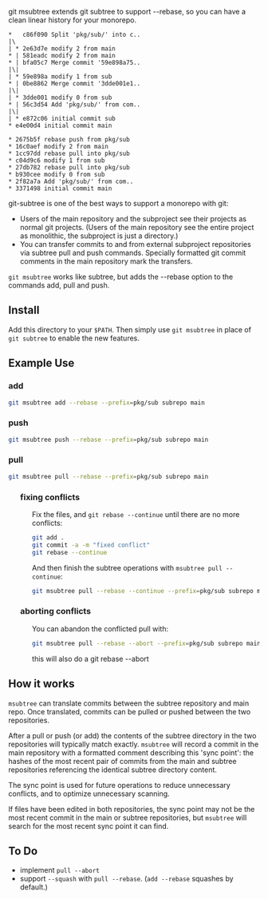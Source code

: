 git msubtree extends git subtree to support --rebase, so you can have a clean linear history for your monorepo.

```
*   c86f090 Split 'pkg/sub/' into c..
|\  
| * 2e63d7e modify 2 from main       
* | 581eadc modify 2 from main       
* | bfa05c7 Merge commit '59e898a75..
|\| 
| * 59e898a modify 1 from sub        
* | 0be8862 Merge commit '3dde001e1..
|\| 
| * 3dde001 modify 0 from sub        
* | 56c3d54 Add 'pkg/sub/' from com..
|\| 
| * e872c06 initial commit sub       
* e4e00d4 initial commit main
```

```
* 2675b5f rebase push from pkg/sub 
* 16c0aef modify 2 from main       
* 1cc97dd rebase pull into pkg/sub 
* c04d9c6 modify 1 from sub        
* 27db782 rebase pull into pkg/sub 
* b930cee modify 0 from sub        
* 2f82a7a Add 'pkg/sub/' from com..
* 3371498 initial commit main
```

git-subtree is one of the best ways to support a monorepo with git:

- Users of the main repository and the subproject see their projects as
  normal git projects. (Users of the main repository see the entire project as monolithic,
  the subproject is just a directory.)
- You can transfer commits to and from external subproject repositories via subtree pull and push
  commands. Specially formatted git commit comments in the main repository mark the
  transfers.

`git msubtree` works like subtree, but adds the --rebase option to the commands add, pull and push.

## Install

Add this directory to your `$PATH`.
Then simply use `git msubtree` in place of `git subtree` to enable the new features.

## Example Use

### add

```sh
git msubtree add --rebase --prefix=pkg/sub subrepo main
```

### push

```sh
git msubtree push --rebase --prefix=pkg/sub subrepo main
```

### pull

```sh
git msubtree pull --rebase --prefix=pkg/sub subrepo main
```

<style type="text/css" rel="stylesheet">
.no_bullets li { list-style: none; }
</style>

<div class="no_bullets">

- ### fixing conflicts
  - Fix the files, and `git rebase --continue` until there are no more conflicts:

    ```sh
    git add .
    git commit -a -m "fixed conflict"
    git rebase --continue
    ```

  - And then finish the subtree operations with `msubtree pull --continue`:

    ```sh
    git msubtree pull --rebase --continue --prefix=pkg/sub subrepo main
    ```

- ### aborting conflicts
  * You can abandon the conflicted pull with:
    ```sh
    git msubtree pull --rebase --abort --prefix=pkg/sub subrepo main
    ```
    this will also do a git rebase --abort

</div>

## How it works

`msubtree` can translate commits between the subtree repository and main repo.
Once translated, commits can be pulled or pushed between the two repositories.

After a pull or push (or add) the contents of the subtree directory in the two
repositories will typically match exactly. `msubtree` will record a
commit in the main repository with a formatted comment describing this 'sync point':
the hashes of the most recent pair of commits from the main and subtree repositories
referencing the identical subtree directory content.

The sync point is used for future operations to reduce unnecessary conflicts, and to optimize 
unnecessary scanning.

If files have been edited in both repositories, the sync point may not be the most recent commit
in the main or subtree repositories, but `msubtree` will search for the most recent sync
point it can find.

## To Do
* implement `pull --abort` 
* support `--squash` with `pull --rebase`.  (`add --rebase` squashes by default.)
